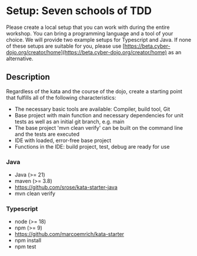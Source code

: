 # Setup: Seven schools of TDD

Please create a local setup that you can work with during the entire workshop.
You can bring a programming language and a tool of your choice.
We will provide two example setups for Typescript and Java.
If none of these setups are suitable for you, please use [https://beta.cyber-dojo.org/creator/home](https://beta.cyber-dojo.org/creator/home) as an alternative.

## Description
Regardless of the kata and the course of the dojo, create a starting point that fulfills all of the following characteristics:
- The necessary basic tools are available: Compiler, build tool, Git
- Base project with main function and necessary dependencies for unit tests as well as an initial git branch, e.g. main
- The base project 'mvn clean verify' can be built on the command line and the tests are executed
- IDE with loaded, error-free base project
- Functions in the IDE: build project, test, debug are ready for use

### Java
* Java (>= 21)
* maven (>= 3.8)
* https://github.com/srose/kata-starter-java
* mvn clean verify

### Typescript
* node (>= 18)
* npm (>= 9)
* https://github.com/marcoemrich/kata-starter
* npm install
* npm test